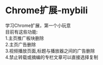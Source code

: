 Chrome扩展-mybili
=
学习Chrome扩展，第一个小玩意<br>
目前有这些功能:<br>
  1.主页推广板块删除<br>
  2.主页广告删除<br>
  3.视频播放页面,标题与播放器之间的广告删除<br>
  4.禁止转载或摘编的专栏文章可以直接选择复制<br>
